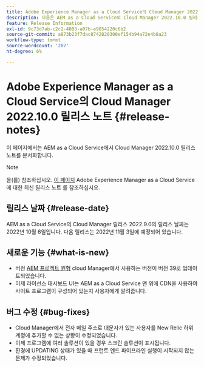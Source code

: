 ```yaml
---
title: Adobe Experience Manager as a Cloud Service의 Cloud Manager 2022.10.0 릴리스 노트
description: 다음은 AEM as a Cloud Service의 Cloud Manager 2022.10.0 릴리스 노트입니다.
feature: Release Information
exl-id: 9c73d7ab-c2c2-4803-a07b-e9054220c6b2
source-git-commit: a873b23f7dac8742820300ef154b94a72e4b8a23
workflow-type: tm+mt
source-wordcount: '207'
ht-degree: 6%

---
```



# Adobe Experience Manager as a Cloud Service의 Cloud Manager 2022.10.0 릴리스 노트 {#release-notes}

이 페이지에서는 AEM as a Cloud Service에서 Cloud Manager 2022.10.0 릴리스 노트를 문서화합니다.

>[!NOTE]
>
>을(를) 참조하십시오. [이 페이지](/help/release-notes/release-notes-cloud/release-notes-current.md) Adobe Experience Manager as a Cloud Service에 대한 최신 릴리스 노트 를 참조하십시오.

## 릴리스 날짜 {#release-date}

AEM as a Cloud Service의 Cloud Manager 릴리스 2022.9.0의 릴리스 날짜는 2022년 10월 6일입니다. 다음 릴리스는 2022년 11월 3일에 예정되어 있습니다.

## 새로운 기능 {#what-is-new}

* 버전 [AEM 프로젝트 원형](https://experienceleague.adobe.com/docs/experience-manager-core-components/using/developing/archetype/overview.html) cloud Manager에서 사용하는 버전이 버전 39로 업데이트되었습니다.
* 이제 라이선스 대시보드 UI는 AEM as a Cloud Service 맨 위에 CDN을 사용하여 사이트 프로그램이 구성되어 있는지 사용자에게 알려줍니다.

## 버그 수정 {#bug-fixes}

* Cloud Manager에서 전자 메일 주소로 대문자가 있는 사용자를 New Relic 하위 계정에 추가할 수 없는 상황이 수정되었습니다.
* 이제 프로그램에 여러 솔루션이 있을 경우 스크린 솔루션이 표시됩니다.
* 환경에 UPDATING 상태가 있을 때 프런트 엔드 파이프라인 실행이 시작되지 않는 문제가 수정되었습니다.
